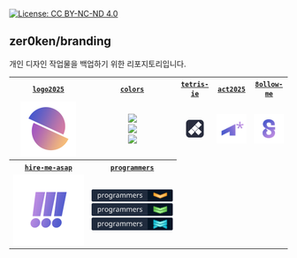 [![License: CC BY-NC-ND 4.0](https://img.shields.io/badge/License-CC_BY--NC--ND_4.0-lightgrey.svg)](https://creativecommons.org/licenses/by-nc-nd/4.0/)

## zer0ken/branding

개인 디자인 작업물을 백업하기 위한 리포지토리입니다.

<table>
    <!-- 1행 -->
    <tr>
        <th><a href="./logo2025/"><code>logo2025</code></a></th>
        <th><a href="./colors/"><code>colors</code></a></th>
        <th><a href="./tetris-ie/"><code>tetris-ie</code></a></th>
        <th><a href="./act2025/"><code>act2025</code></a></th>
        <th><a href="./8ollow-me/"><code>8ollow-me</code></a></th>
    </tr>
    <tr>
        <td align=center><a href="./logo2025/"><img width="100" src="logo2025/logo2025-grad.png"></a></td>
        <td align=center>
            <a href="./colors/">
                <img src="https://img.shields.io/badge/zer0ken%20midnight-%23292d3e-292d3e">
                <br>
                <img src="https://img.shields.io/badge/Kyla%20Forget%20Me%20Not-%234959cc-4959cc">
                <br>
                <img src="https://img.shields.io/badge/Kyla%20Lilac-%23c18ee3-c18ee3">
            </a>
        </td>
        <td align=center><a href="./tetris-ie/"><img src="tetris-ie/icon.png"></a></td>
        <td align=center><a href="./act2025/"><img width="100" src="act2025/오리지널.png"></a></td>
        <td align=center><a href="./8ollow-me/"><img width="100" src="8ollow-me/투명.png"></a></td>
    </tr>
    <!-- 1행 -->
    <tr>
        <th><a href="./hire-me-asap/"><code>hire-me-asap</code></a></th>
        <th><a href="./programmers/"><code>programmers</code></a></th>
    </tr>
    <tr>
        <td align=center><a href="./hire-me-asap/"><img src="hire-me-asap/오리지널.png"></a></td>
        <td align=center>
            <a href="./programmers/"><img src="https://raw.githubusercontent.com/zer0ken/programmers-badges/refs/heads/main/resources/skillcheck/starter.svg"></a>
            <br>
            <a href="./programmers/"><img src="https://raw.githubusercontent.com/zer0ken/programmers-badges/refs/heads/main/resources/skillcheck/beginner.svg"></a>
            <br>
            <a href="./programmers/"><img src="https://raw.githubusercontent.com/zer0ken/programmers-badges/refs/heads/main/resources/skillcheck/outlier.svg"></a>
        </td>
    </tr>
</table>
